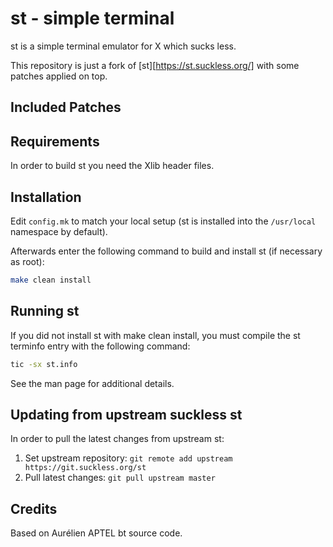 # st - simple terminal

st is a simple terminal emulator for X which sucks less.

This repository is just a fork of [st][https://st.suckless.org/] with some patches applied on top.

## Included Patches

## Requirements

In order to build st you need the Xlib header files.

## Installation

Edit `config.mk` to match your local setup (st is installed into
the `/usr/local` namespace by default).

Afterwards enter the following command to build and install st (if
necessary as root):

```sh
make clean install
```

## Running st

If you did not install st with make clean install, you must compile
the st terminfo entry with the following command:

```sh
tic -sx st.info
```

See the man page for additional details.

## Updating from upstream suckless st

In order to pull the latest changes from upstream st:

1. Set upstream repository: `git remote add upstream https://git.suckless.org/st`
1. Pull latest changes: `git pull upstream master`

## Credits

Based on Aurélien APTEL <aurelien dot aptel at gmail dot com> bt source code.

